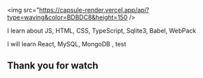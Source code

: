 <img src="https://capsule-render.vercel.app/api?type=waving&color=BDBDC8&height=150 />

I learn about JS, HTML, CSS, TypeScript, Sqlite3, Babel, WebPack

I will learn React, MySQL, MongoDB , test

## Thank you for watch
<!--
**Songehyun/Songehyun** is a ✨ _special_ ✨ repository because its `README.md` (this file) appears on your GitHub profile.

Here are some ideas to get you started:

- 🔭 I’m currently working on ...
- 🌱 I’m currently learning ...
- 👯 I’m looking to collaborate on ...
- 🤔 I’m looking for help with ...
- 💬 Ask me about ...
- 📫 How to reach me: ...
- 😄 Pronouns: ...
- ⚡ Fun fact: ...
-->
